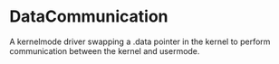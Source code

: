 # DataCommunication
A kernelmode driver swapping a .data pointer in the kernel to perform communication between the kernel and usermode.
